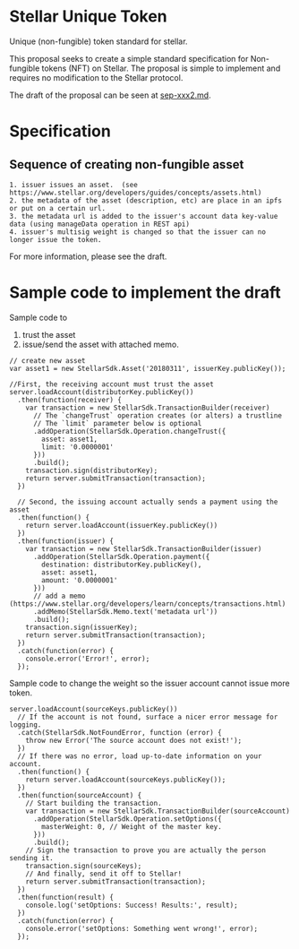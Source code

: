 # Stellar Unique Token
Unique (non-fungible) token standard for stellar.

This proposal seeks to create a simple standard specification for Non-fungible tokens (NFT) on Stellar.  The proposal is simple to implement and requires no modification to the Stellar protocol.

The draft of the proposal can be seen at [sep-xxx2.md](./sep-xxx2.md).  


# Specification #

## Sequence of creating non-fungible asset ##


	1. issuer issues an asset.  (see https://www.stellar.org/developers/guides/concepts/assets.html)
	2. the metadata of the asset (description, etc) are place in an ipfs or put on a certain url.
	3. the metadata url is added to the issuer's account data key-value data (using manageData operation in REST api) 
	4. issuer's multisig weight is changed so that the issuer can no longer issue the token.

For more information, please see the draft.


# Sample code to implement the draft #

Sample code to 
1. trust the asset 
2. issue/send the asset with attached memo.

```
// create new asset
var asset1 = new StellarSdk.Asset('20180311', issuerKey.publicKey());

//First, the receiving account must trust the asset
server.loadAccount(distributorKey.publicKey())
  .then(function(receiver) {
    var transaction = new StellarSdk.TransactionBuilder(receiver)
      // The `changeTrust` operation creates (or alters) a trustline
      // The `limit` parameter below is optional
      .addOperation(StellarSdk.Operation.changeTrust({
        asset: asset1,
        limit: '0.0000001'
      }))
      .build();
    transaction.sign(distributorKey);
    return server.submitTransaction(transaction);
  })

  // Second, the issuing account actually sends a payment using the asset
  .then(function() {
    return server.loadAccount(issuerKey.publicKey())
  })
  .then(function(issuer) {
    var transaction = new StellarSdk.TransactionBuilder(issuer)
      .addOperation(StellarSdk.Operation.payment({
        destination: distributorKey.publicKey(),
        asset: asset1,
        amount: '0.0000001'
      }))
      // add a memo (https://www.stellar.org/developers/learn/concepts/transactions.html)
   	  .addMemo(StellarSdk.Memo.text('metadata url'))
      .build();
    transaction.sign(issuerKey);
    return server.submitTransaction(transaction);
  })
  .catch(function(error) {
    console.error('Error!', error);
  });

```

Sample code to change the weight so the issuer account cannot issue more token.

```
server.loadAccount(sourceKeys.publicKey())
  // If the account is not found, surface a nicer error message for logging.
  .catch(StellarSdk.NotFoundError, function (error) {
    throw new Error('The source account does not exist!');
  })
  // If there was no error, load up-to-date information on your account.
  .then(function() {
    return server.loadAccount(sourceKeys.publicKey());
  })
  .then(function(sourceAccount) {
    // Start building the transaction.
    var transaction = new StellarSdk.TransactionBuilder(sourceAccount)
      .addOperation(StellarSdk.Operation.setOptions({
    	masterWeight: 0, // Weight of the master key. 
      }))
      .build();
    // Sign the transaction to prove you are actually the person sending it.
    transaction.sign(sourceKeys);
    // And finally, send it off to Stellar!
    return server.submitTransaction(transaction);
  })
  .then(function(result) {
    console.log('setOptions: Success! Results:', result);
  })
  .catch(function(error) {
    console.error('setOptions: Something went wrong!', error);
  });
```

